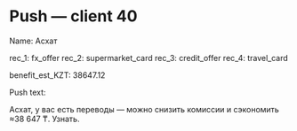 # Push — client 40

Name: Асхат

rec_1: fx_offer
rec_2: supermarket_card
rec_3: credit_offer
rec_4: travel_card

benefit_est_KZT: 38647.12

Push text:

Асхат, у вас есть переводы — можно снизить комиссии и сэкономить ≈38 647 ₸. Узнать.
